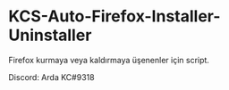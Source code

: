 # KCS-Auto-Firefox-Installer-Uninstaller
Firefox kurmaya veya kaldırmaya üşenenler için script.

Discord: Arda KC#9318
